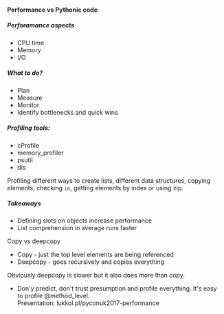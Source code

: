 #### Performance vs Pythonic code

##### Perforamance aspects
- CPU time
- Memory
- I/O 

##### What to do?
- Plan
- Measure
- Monitor
- Identify bottlenecks and quick wins

##### Profiling tools:
- cProfile
- memory_profiler
- psutil
- dis

Profiling different ways to create lists, different data structures, copying elements, checking `in`, getting elements by index or using zip. 

##### Takeaways
- Defining slots on objects increase performance
- List comprehension in average runs faster

Copy vs deepcopy
- Copy - just the top level elements are being referenced
- Deepcopy - goes recursively and copies everything

Obviously deepcopy is slower but it also does more than copy. 

- Don'y predict, don't trust presumption and profile everything. It's easy to profile @method_level.\
Presentation: lukkol.pl/pyconuk2017-performance 